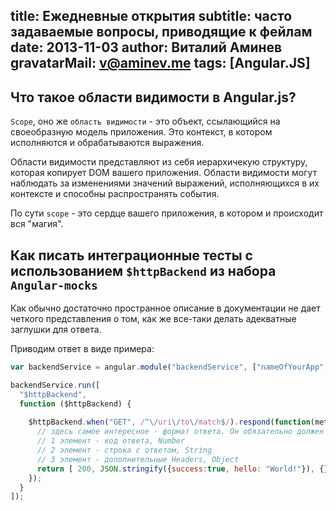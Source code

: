 title: Ежедневные открытия
subtitle: часто задаваемые вопросы, приводящие к фейлам
date: 2013-11-03
author: Виталий Аминев
gravatarMail: v@aminev.me
tags: [Angular.JS]
---

## Что такое области видимости в Angular.js?
`Scope`, оно же `область видимости` - это объект, ссылающийся на своеобразную модель приложения. Это контекст, в котором
исполняются и обрабатываются выражения. 

Области видимости представляют из себя иерархичекую структуру, которая копирует DOM вашего приложения. Области видимости могут наблюдать за изменениями значений выражений, исполняющихся в их контексте и
способны распространять события.

По сути `scope` - это сердце вашего приложения, в котором и происходит вся "магия".


## Как писать интеграционные тесты с использованием `$httpBackend` из набора `Angular-mocks`
Как обычно достаточно пространное описание в документации не дает четкого представления о том, как же все-таки делать
адекватные заглушки для ответа. 

Приводим ответ в виде примера:
```javascript
var backendService = angular.module("backendService", ["nameOfYourApp", "ngMockE2E"]);

backendService.run([
  "$httpBackend",
  function ($httpBackend) {
    
    $httpBackend.when("GET", /^\/uri\/to\/match$/).respond(function(method, url, params){
      // здесь самое интересное - формат ответа. Он обязательно должен быть в виде массива
      // 1 элемент - код ответа, Number
      // 2 элемент - строка с ответом, String
      // 3 элемент - дополнительные Headers, Object
      return [ 200, JSON.stringify({success:true, hello: "World!"}), {} ];
    });
  }
]);
```
